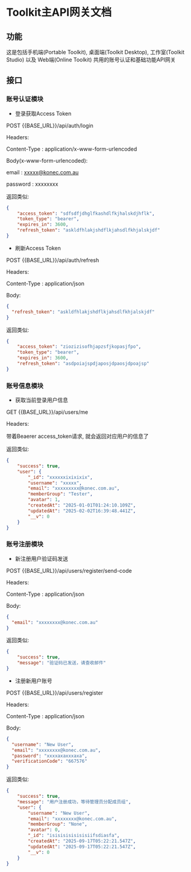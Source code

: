 # Toolkit主API网关文档

## 功能

这是包括手机端(Portable Toolkit), 桌面端(Toolkit Desktop), 工作室(Toolkit Studio) 以及 Web端(Online Toolkit) 共用的账号认证和基础功能API网关

## 接口

### 账号认证模块

- 登录获取Access Token

POST {{BASE_URL}}/api/auth/login



Headers:

Content-Type : application/x-www-form-urlencoded



Body(x-www-form-urlencoded):

email : xxxxx@konec.com.au

password : xxxxxxxx



返回类似:

```json
{
    "access_token": "sdfsdfjdhglfkashdlfkjhalskdjhflk",
    "token_type": "bearer",
    "expires_in": 3600,
    "refresh_token": "askldfhlakjshdflkjahsdlfkhjalskjdf"
}
```



-   刷新Access Token

POST {{BASE_URL}}/api/auth/refresh



Headers:

Content-Type : application/json



Body:

```json
{
  "refresh_token": "askldfhlakjshdflkjahsdlfkhjalskjdf"
}
```



返回类似:

```json
{
    "access_token": "ziozizisofhjapzsfjkopasjfpo",
    "token_type": "bearer",
    "expires_in": 3600,
    "refresh_token": "asdpoiajspdjaposjdpaosjdpoajsp"
}
```





### 账号信息模块

-   获取当前登录用户信息

GET {{BASE_URL}}/api/users/me



Headers:

带着Beaerer access_token请求, 就会返回对应用户的信息了



返回类似:

```json
{
    "success": true,
    "user": {
        "_id": "xxxxxxixixixix",
        "username": "xxxxx",
        "email": "xxxxxxxxx@konec.com.au",
        "memberGroup": "Tester",
        "avatar": 1,
        "createdAt": "2025-01-01T01:24:10.109Z",
        "updatedAt": "2025-02-02T16:39:48.441Z",
        "__v": 0
    }
}
```





### 账号注册模块

-   新注册用户验证码发送

POST {{BASE_URL}}/api/users/register/send-code



Headers:

Content-Type : application/json



Body:

```json
{
  "email": "xxxxxxxx@konec.com.au"
}
```



返回类似:

```json
{
    "success": true,
    "message": "验证码已发送，请查收邮件"
}
```



-   注册新用户账号

POST {{BASE_URL}}/api/users/register



Headers:

Content-Type : application/json



Body:

```json
{
  "username": "New User",
  "email": "xxxxxxxx@konec.com.au",
  "password": "xxxxaxaxxxaxa",
  "verificationCode": "667576"
}
```



返回类似:

```json
{
    "success": true,
    "message": "用户注册成功，等待管理员分配成员组",
    "user": {
        "username": "New User",
        "email": "xxxxxxxx@konec.com.au",
        "memberGroup": "None",
        "avatar": 0,
        "_id": "isisisisisisisiifsdiasfa",
        "createdAt": "2025-09-17T05:22:21.547Z",
        "updatedAt": "2025-09-17T05:22:21.547Z",
        "__v": 0
    }
}
```

